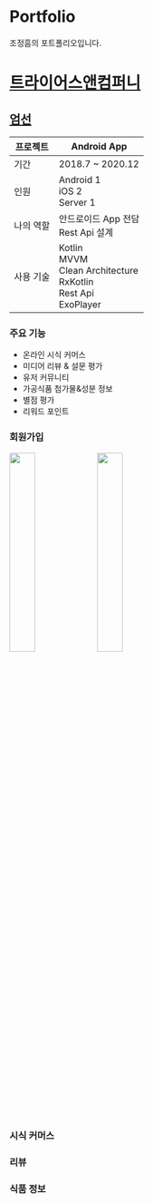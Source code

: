 # Portfolio

조정흠의 포트폴리오입니다.

# [트라이어스앤컴퍼니](http://umsun.co.kr/)

## [엄선](https://play.google.com/store/apps/details?id=com.umsun.application)

프로젝트 | Android App
--- | ---
기간 | 2018.7 ~ 2020.12
인원 | Android 1 </br> iOS 2 </br> Server 1
나의 역할 | 안드로이드 App 전담 </br> Rest Api 설계 </br>
사용 기술 | Kotlin </br> MVVM </br> Clean Architecture </br> RxKotlin </br> Rest Api </br> ExoPlayer

### 주요 기능

- 온라인 시식 커머스
- 미디어 리뷰 & 설문 평가
- 유저 커뮤니티
- 가공식품 첨가물&성분 정보
- 별점 평가
- 리워드 포인트

### 회원가입

<div>

  <img src="https://user-images.githubusercontent.com/5853404/109418111-f514af80-7a09-11eb-8b68-2ac6bf710b09.png" width="30%" style="margin-left: 0px;">
  
  <img src="https://user-images.githubusercontent.com/5853404/109418320-293ca000-7a0b-11eb-82d5-89903592c9f9.png" width="30%" style="margin-left: 0px;">
  
</div>


### 시식 커머스

### 리뷰

### 식품 정보

